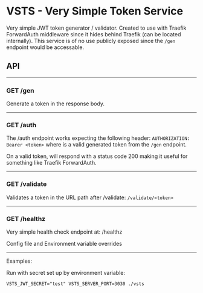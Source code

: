 # VSTS - Very Simple Token Service

Very simple JWT token generator / validator. Created to use with Traefik ForwardAuth middleware since it hides behind Traefik (can be located internally). This service is of no use publicly exposed since the `/gen` endpoint would be accessable.

## API

---

### GET /gen

Generate a token in the response body.

---

### GET /auth

The /auth endpoint works expecting the following header:
`AUTHORIZATION: Bearer <token>` where <token> is a valid generated token from the `/gen` endpoint.

On a valid token, will respond with a status code 200 making it useful for something like Traefik ForwardAuth.

---

### GET /validate

Validates a token in the URL path after /validate: `/validate/<token>`

---

### GET /healthz

Very simple health check endpoint at: /healthz

Config file and Environment variable overrides

---

Examples:

Run with secret set up by environment variable:

`VSTS_JWT_SECRET="test" VSTS_SERVER_PORT=3030 ./vsts`
